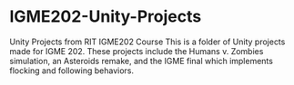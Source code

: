 # IGME202-Unity-Projects
Unity Projects from RIT IGME202 Course
This is a folder of Unity projects made for IGME 202. These projects include the Humans v. Zombies simulation,
an Asteroids remake, and the IGME final which implements flocking and following behaviors.
